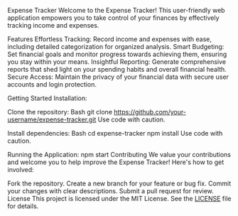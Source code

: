 Expense Tracker
Welcome to the Expense Tracker! This user-friendly web application empowers you to take control of your finances by effectively tracking income and expenses.

Features
Effortless Tracking: Record income and expenses with ease, including detailed categorization for organized analysis.
Smart Budgeting: Set financial goals and monitor progress towards achieving them, ensuring you stay within your means.
Insightful Reporting: Generate comprehensive reports that shed light on your spending habits and overall financial health.
Secure Access: Maintain the privacy of your financial data with secure user accounts and login protection.

Getting Started
Installation:

Clone the repository:
Bash
git clone https://github.com/your-username/expense-tracker.git
Use code with caution.

Install dependencies:
Bash
cd expense-tracker
npm install
Use code with caution.

Running the Application:
npm start
Contributing
We value your contributions and welcome you to help improve the Expense Tracker! Here's how to get involved:

Fork the repository.
Create a new branch for your feature or bug fix.
Commit your changes with clear descriptions.
Submit a pull request for review.
License
This project is licensed under the MIT License. See the [LICENSE](LICENSE) file for details.
